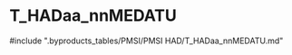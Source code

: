 # T_HADaa_nnMEDATU

<!-- ATTENTION : Ne pas supprimer ou modifier la ligne ci-dessous -->
#include ".byproducts_tables/PMSI/PMSI HAD/T_HADaa_nnMEDATU.md"
<!-- ATTENTION : Ne pas supprimer ou modifier la ligne ci-dessus -->
